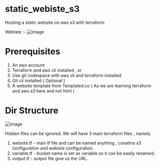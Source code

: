 # static_webiste_s3
Hosting a static website on aws s3 with terraform


Webiste :-
![image](https://github.com/saifali1035/static_webiste_s3/assets/37189361/97345aa4-1b01-4595-ade4-c1642b23f2bb)

# Prerequisites
1. An aws account
2. Terraform and aws cli installed , or
3. Use git codespace with aws cli and terraform installed
4. Git cli installed ( Optional )
5. A website template from Templated.co ( As we are learning terraform and aws s3 here and not html )

# Dir Structure
![image](https://github.com/saifali1035/static_webiste_s3/assets/37189361/207e8432-a259-4b8c-ab15-019e34a9c914)

Hidden files can be ignored.
We will have 3 main terraform files , namely
1. website.tf - main tf file and can be named anything , conatins s3 configuration and webiste configuration.
2. variable.tf - bucket name is set as variable so it can be easily renamed.
3. output.tf - output file give us the URL.



